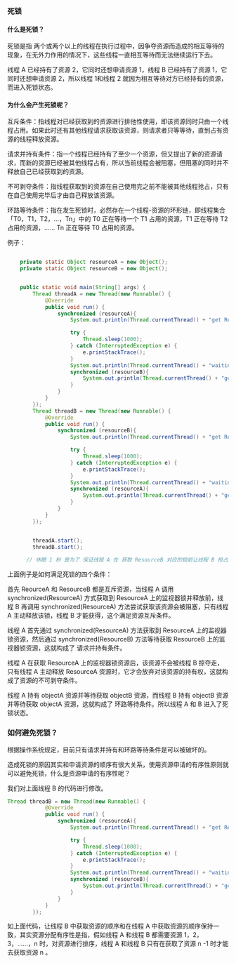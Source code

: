 ### 死锁

#### 什么是死锁？

死锁是指 两个或两个以上的线程在执行过程中，因争夺资源而造成的相互等待的现象，在无外力作用的情况下，这些线程一直相互等待而无法继续运行下去。



线程 A 已经持有了资源 2，它同时还想申请资源 1，线程 B 已经持有了资源 1，它同时还想申请资源 2，所以线程 1和线程 2 就因为相互等待对方已经持有的资源，而进入死锁状态。

#### 为什么会产生死锁呢？

互斥条件：指线程对已经获取到的资源进行排他性使用，即该资源同时只由一个线程占用。如果此时还有其他线程请求获取该资源，则请求者只等等待，直到占有资源的线程释放资源。

请求并持有条件：指一个线程已经持有了至少一个资源，但又提出了新的资源请求，而新的资源已经被其他线程占有，所以当前线程会被阻塞，但阻塞的同时并不释放自己已经获取到的资源。

不可剥夺条件：指线程获取到的资源在自己使用完之前不能被其他线程抢占，只有在自己使用完毕后才由自己释放该资源。

环路等待条件：指在发生死锁时，必然存在一个线程-资源的环形链，即线程集合「T0，T1，T2，...，Tn」中的 T0 正在等待一个 T1 占用的资源，T1 正在等待 T2 占用的资源，...... Tn 正在等待 T0 占用的资源。







例子：

```java

    private static Object resourceA = new Object();
    private static Object resourceB = new Object();


    public static void main(String[] args) {
        Thread threadA = new Thread(new Runnable() {
            @Override
            public void run() {
                synchronized (resourceA){
                    System.out.println(Thread.currentThread() + "get ResourceA");

                    try {
                        Thread.sleep(1000);
                    } catch (InterruptedException e) {
                        e.printStackTrace();
                    }
                    System.out.println(Thread.currentThread() + "waiting get sourceB");
                    synchronized (resourceB){
                        System.out.println(Thread.currentThread() + "get resourceB");
                    }
                }
            }
        });
        Thread threadB = new Thread(new Runnable() {
            @Override
            public void run() {
                synchronized (resourceB){
                    System.out.println(Thread.currentThread() + "get ResourceB");

                    try {
                        Thread.sleep(1000);
                    } catch (InterruptedException e) {
                        e.printStackTrace();
                    }
                    System.out.println(Thread.currentThread() + "waiting get ResourceA");
                    synchronized (resourceA){
                        System.out.println(Thread.currentThread() + "get ResourceA");
                    }
                }
            }
        });


        threadA.start();
        threadB.start();
      
      // 休眠 1 秒 是为了 保证线程 A 在 获取 ResourceB 对应的锁前让线程 B 抢占到 CPU ，获取到资源 ResourceB 上的锁。
```

上面例子是如何满足死锁的四个条件：

首先 ReourceA 和 ResourceB 都是互斥资源，当线程 A 调用 synchronized(ResourceA) 方式获取到 ResourceA 上的监视器锁并释放前，线程 B 再调用 synchronized(ResourceA) 方法尝试获取该资源会被阻塞，只有线程 A 主动释放该锁，线程 B 才能获得，这个满足资源互斥条件。

线程 A 首先通过 synchronized(ResourceA) 方法获取到 ResourceA 上的监视器锁资源，然后通过 synchronized(ResourceB) 方法等待获取 ResourceB 上的监视器锁资源，这就构成了 请求并持有条件。

线程 A 在获取 ResourceA 上的监视器锁资源后，该资源不会被线程 B 掠夺走，只有线程 A 主动释放 ResourceA 资源时，它才会放弃对该资源的持有权，这就构成了资源的不可剥夺条件。

线程 A 持有 objectA 资源并等待获取 objectB 资源，而线程 B 持有 objectB 资源并等待获取 objectA 资源，这就构成了 环路等待条件。所以线程 A 和 B 进入了死锁状态。

### 如何避免死锁？

根据操作系统规定，目前只有请求并持有和环路等待条件是可以被破坏的。

造成死锁的原因其实和申请资源的顺序有很大关系，使用资源申请的有序性原则就可以避免死锁，什么是资源申请的有序性呢？

我们对上面线程 B 的代码进行修改。

```java
Thread threadB = new Thread(new Runnable() {
            @Override
            public void run() {
                synchronized (resourceA){
                    System.out.println(Thread.currentThread() + "get ResourceB");

                    try {
                        Thread.sleep(1000);
                    } catch (InterruptedException e) {
                        e.printStackTrace();
                    }
                    System.out.println(Thread.currentThread() + "waiting get ResourceA");
                    synchronized (resourceB){
                        System.out.println(Thread.currentThread() + "get ResourceA");
                    }
                }
            }
        });
```

如上面代码，让线程 B 中获取资源的顺序和在线程 A 中获取资源的顺序保持一致，其实资源分配有序性是指，假如线程 A 和线程 B 都需要资源 1，2，3，......，n 时，对资源进行排序，线程 A 和线程 B 只有在获取了资源 n -1 时才能去获取资源 n 。